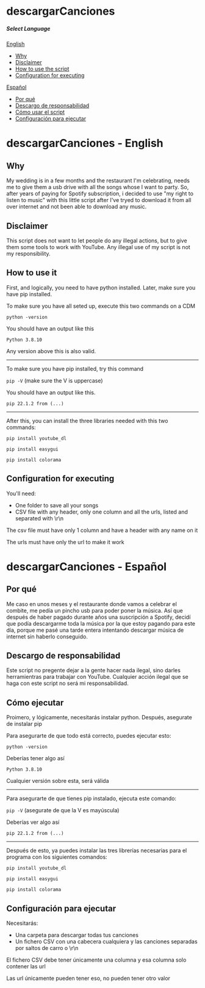 # descargarCanciones 

##### Select Language
[English](#English)  

   * [Why](#why) 
   * [Disclaimer](#disclaimer)
   * [How to use the script](#how)
   * [Configuration for executing](#configuration)
    
[Español](#Spanish)  

   * [Por qué](#porque)
   * [Descargo de responsabilidad](#descargo)
   * [Cómo usar el script](#ejecutar)
   * [Configuración para ejecutar](#configuracion)

<a name="English"/>

# descargarCanciones - English

<a name="why"/>

## Why

My wedding is in a few months and the restaurant I'm celebrating, needs me to give them a usb drive with all the songs whose I want to party. 
So, after years of paying for Spotify subscription, i decided to use "my right to listen to music" with this little script after I've tryed to download it from all over internet and not been able to download any music.

<a name="disclaimer"/>

## Disclaimer

This script does not want to let people do any illegal actions, but to give them some tools to work with YouTube. 
Any illegal use of my script is not my responsibility.

<a name="how"/>

## How to use it

First, and logically, you need to have python installed.
Later, make sure you have pip installed.

To make sure you have all seted up, execute this two commands on a CDM

`python -version`

You should have an output like this

`Python 3.8.10`

Any version above this is also valid.

---

To make sure you have pip installed, try this command

`pip -V` (make sure the V is uppercase)

You should have an output like this. 

`pip 22.1.2 from (...)`

---

After this, you can install the three libraries needed with this two commands:

`pip install youtube_dl`

`pip install easygui`

`pip install colorama`

<a name="configuration"/>

## Configuration for executing

You'll need:
* One folder to save all your songs
* CSV file with any header, only one column and all the urls, listed and separated with \r\n

The csv file must have only 1 column and have a header with any name on it

The urls must have only the url to make it work

<a name="Spanish"/>

# descargarCanciones - Español

<a name="porque"/>

## Por qué

Me caso en unos meses y el restaurante donde vamos a celebrar el combite, me pedía un pincho usb para poder poner la música. 
Así que después de haber pagado durante años una suscripción a Spotify, decidí que podía descargarme toda la música por la que estoy pagando para este día, porque me pasé una tarde entera intentando descargar música de internet sin haberlo conseguido. 

<a name="descargo"/>

## Descargo de responsabilidad

Este script no pregente dejar a la gente hacer nada ilegal, sino darles herramientras para trabajar con YouTube.
Cualquier acción ilegal que se haga con este script no será mi responsabilidad.

<a name="ejecutar"/>

## Cómo ejecutar

Proimero, y lógicamente, necesitarás instalar python.
Después, asegurate de instalar pip

Para asegurarte de que todo está correcto, puedes ejecutar esto:

`python -version`

Deberías tener algo así

`Python 3.8.10`

Cualquier versión sobre esta, será válida

---

Para asegurarte de que tienes pip instalado, ejecuta este comando:

`pip -V` (asegurate de que la V es mayúscula)

Deberías ver algo así

`pip 22.1.2 from (...)`

---

Después de esto, ya puedes instalar las tres librerías necesarias para el programa con los siguientes comandos:

`pip install youtube_dl`

`pip install easygui`

`pip install colorama`

<a name="configuracion"/>

## Configuración para ejecutar

Necesitarás:
* Una carpeta para descargar todas tus canciones
* Un fichero CSV con una cabecera cualquiera y las canciones separadas por saltos de carro o \r\n

El fichero CSV debe tener únicamente una columna y esa columna solo contener las url

Las url únicamente pueden tener eso, no pueden tener otro valor

